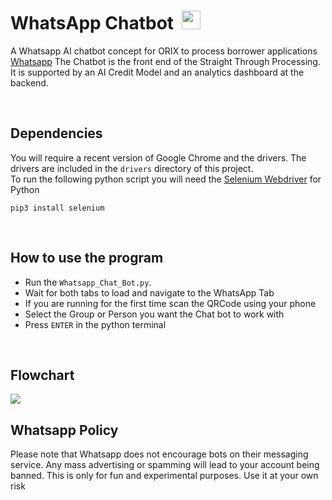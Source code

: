 # WhatsApp Chatbot &nbsp;<img src="http://i.imgur.com/bhJe078.png" width="30px" height="30px"/>
A Whatsapp AI chatbot concept for ORIX to process borrower applications  [Whatsapp](https://web.whatsapp.com)
The Chatbot is the front end of the Straight Through Processing. It is supported by an AI Credit Model and an analytics dashboard at the backend.

<br>

## Dependencies
You will require a recent version of Google Chrome and the drivers. The drivers are included in the `drivers` directory of this project.<br>
To run the following python script you will need the [Selenium Webdriver](https://pypi.python.org/pypi/selenium) for Python

``pip3 install selenium``



<br>

## How to use the program
- Run the `Whatsapp_Chat_Bot.py`.
- Wait for both tabs to load and navigate to the WhatsApp Tab
- If you are running for the first time scan the QRCode using your phone
- Select the Group or Person you want the Chat bot to work with
- Press `ENTER` in the python terminal


<br>

## Flowchart
<img src="https://imgur.com/a/TkQGv91">

<br>



## Whatsapp Policy

Please note that Whatsapp does not encourage bots on their messaging service. Any mass advertising or spamming will lead to your account being banned. This is only for fun and experimental purposes. Use it at your own risk
